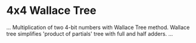 # 4x4 Wallace Tree
... 
Multiplication of two 4-bit numbers with Wallace Tree method. Wallace tree simplifies 'product of partials' tree with full and half adders. 
 ...
